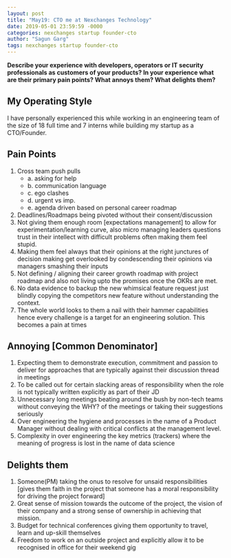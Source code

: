```yaml
---
layout: post
title: "May19: CTO me at Nexchanges Technology"
date: 2019-05-01 23:59:59 -0000
categories: nexchanges startup founder-cto
author: "Sagun Garg"
tags: nexchanges startup founder-cto 
---
```


**Describe your experience with developers, operators or IT security professionals as customers of your products? In your experience what are their primary pain points? What annoys them? What delights them?**

## My Operating Style
I have personally experienced this while working in an engineering team of the size of 18 full time and 7 interns while building my startup as a CTO/Founder.

## Pain Points
1. Cross team push pulls 
    - a. asking for help 
    - b. communication language 
    - c. ego clashes 
    - d. urgent vs imp. 
    - e. agenda driven based on personal career roadmap
2. Deadlines/Roadmaps being pivoted without their consent/discussion
3. Not giving them enough room [expectations management] to allow for experimentation/learning curve, also micro managing leaders questions trust in their intellect with difficult problems often making them feel stupid.
4. Making them feel always that their opinions at the right junctures of decision making get overlooked by condescending their opinions via managers smashing their inputs
5. Not defining / aligning their career growth roadmap with project roadmap and also not living upto the promises once the OKRs are met.
6. No data evidence to backup the new whimsical feature request just blindly copying the competitors new feature without understanding the context.
7. The whole world looks to them a nail with their hammer capabilities hence every challenge is a target for an engineering solution. This becomes a pain at times

## Annoying [Common Denominator]
1. Expecting them to demonstrate execution, commitment and passion to deliver for approaches that are typically against their discussion thread in meetings
2. To be called out for certain slacking areas of responsibility when the role is not typically written explicitly as part of their JD
3.  Unnecessary long meetings beating around the bush by non-tech teams without conveying the WHY? of the meetings or taking their suggestions seriously
4. Over engineering the hygiene and processes in the name of a Product Manager without dealing with critical conflicts at the management level.
5. Complexity in over engineering the key metrics (trackers) where the meaning of progress is lost in the name of data science

## Delights them
1. Someone(PM) taking the onus to resolve for unsaid responsibilities [gives them faith in the project that someone has a moral responsibility for driving the project forward]
2. Great sense of mission towards the outcome of the project, the vision of their company and a strong sense of ownership in achieving that mission.
3. Budget for technical conferences giving them opportunity to travel, learn and up-skill themselves
4. Freedom to work on an outside project and explicitly allow it to be recognised in office for their weekend gig